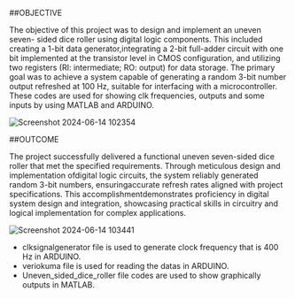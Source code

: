 
##OBJECTIVE

The objective of this project was to design and implement an uneven seven- sided dice roller using digital logic components. This included creating a 1-bit data generator,integrating a 2-bit full-adder circuit with one bit implemented at the transistor level in CMOS configuration, and utilizing two registers (RI: intermediate; RO: output) for data storage. The primary goal was to achieve a system capable of generating a random 3-bit number output refreshed at 100 Hz, suitable for interfacing with a microcontroller. These codes are used for showing clk frequencies, outputs and some inputs by using MATLAB and ARDUINO.

![Screenshot 2024-06-14 102354](https://github.com/Ibrahimumutdoruk/Uneven_seven_sided_dice-roller/assets/91209884/3e29d763-0ab1-4336-8908-ed89c12dceb6)

##OUTCOME

The project successfully delivered a functional uneven seven-sided dice roller that met the specified requirements. Through meticulous design and implementation ofdigital logic circuits, the system reliably generated random 3-bit numbers, ensuringaccurate refresh rates aligned with project specifications. This accomplishmentdemonstrates proficiency in digital system design and integration, showcasing practical skills in circuitry and logical implementation for complex applications.

![Screenshot 2024-06-14 103441](https://github.com/Ibrahimumutdoruk/Uneven_seven_sided_dice-roller/assets/91209884/79039bb5-ddde-4b97-b4c9-fa4734da0b63)

 - clksignalgenerator file is used to generate clock frequency that is 400 Hz in ARDUINO.
 - veriokuma file is used for reading the datas in ARDUINO.
 - Uneven_sided_dice_roller file codes are used to show  graphically outputs in MATLAB.


